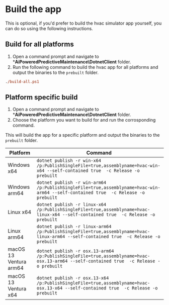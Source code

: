 # Build the app

This is optional, if you'd prefer to build the hvac simulator app yourself, you can do so using the following instructions.

<!-- https://learn.microsoft.com/en-us/dotnet/core/deploying/single-file/overview?tabs=cli -->
<!-- https://learn.microsoft.com/en-us/dotnet/core/rid-catalog#using-rids -->

## Build for all platforms

1. Open a command prompt and navigate to ***AiPoweredPredictiveMaintenance\DotnetClient** folder.
2. Run the following command to build the hvac app for all platforms and output the binaries to the `prebuilt` folder.

```ps
./build-all.ps1
```

## Platform specific build

1. Open a command prompt and navigate to ***AiPoweredPredictiveMaintenance\DotnetClient** folder.
1. Choose the platform you want to build for and run the corrosponding command.


This will build the app for a specific platform and output the binaries to the `prebuilt` folder.

| Platform  | Command   |
|---|---|
| Windows x64  | `dotnet publish -r win-x64 /p:PublishSingleFile=true,assemblyname=hvac-win-x64 --self-contained true  -c Release -o prebuilt`  |
| Windows arm64  | `dotnet publish -r win-arm64 /p:PublishSingleFile=true,assemblyname=hvac-win-arm64 --self-contained true  -c Release -o prebuilt`  |
| Linux x64  | `dotnet publish -r linux-x64 /p:PublishSingleFile=true,assemblyname=hvac-linux-x64 --self-contained true  -c Release -o prebuilt`  |
| Linux arm64  | `dotnet publish -r linux-arm64 /p:PublishSingleFile=true,assemblyname=hvac-linux-arm64 --self-contained true  -c Release -o prebuilt`  |
| macOS 13 Ventura arm64  | `dotnet publish -r osx.13-arm64 /p:PublishSingleFile=true,assemblyname=hvac-osx.13-arm64 --self-contained true  -c Release -o prebuilt`  |
| macOS 13 Ventura x64  | `dotnet publish -r osx.13-x64 /p:PublishSingleFile=true,assemblyname=hvac-osx.13-x64 --self-contained true  -c Release -o prebuilt`  |
